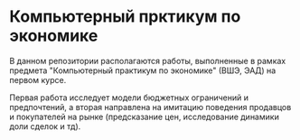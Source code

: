 # Компьютерный прктикум по экономике
В данном репозитории располагаются работы, выполненные в рамках предмета "Компьютерный практикум по экономике" (ВШЭ, ЭАД) на первом курсе. 

Первая работа исследует модели бюджетных ограничений и предпочтений, а вторая направлена на имитацию поведения продавцов и покупателей на рынке (предсказание цен, исследование динамики доли сделок и тд). 
